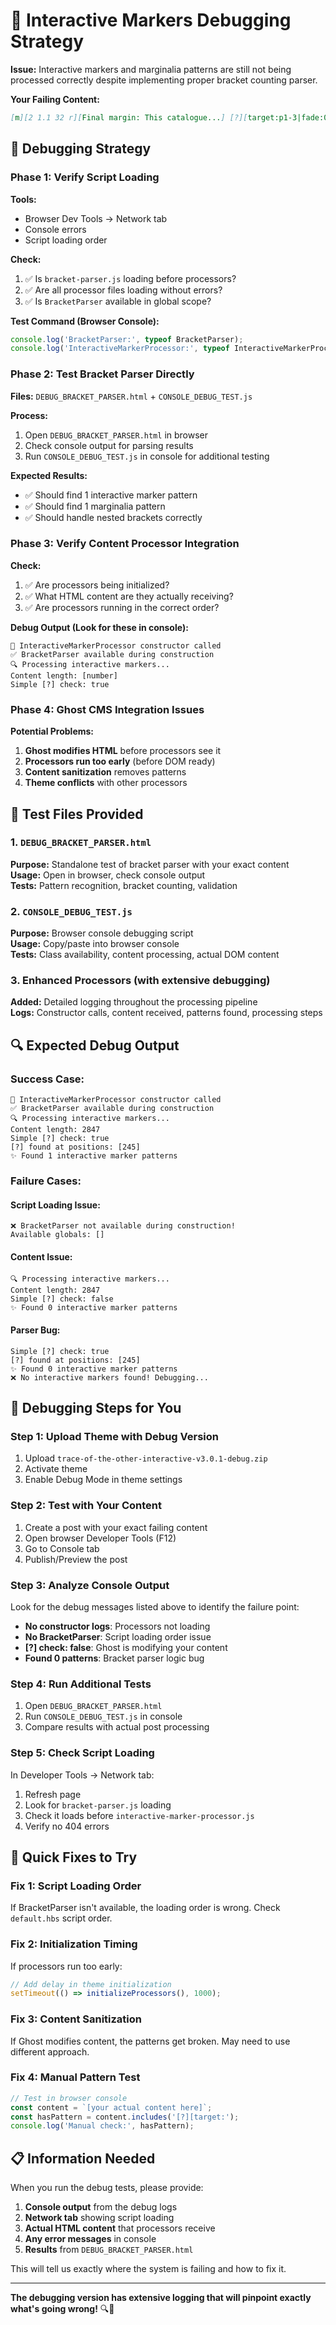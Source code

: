 # 🔧 Interactive Markers Debugging Strategy

**Issue:** Interactive markers and marginalia patterns are still not being processed correctly despite implementing proper bracket counting parser.

**Your Failing Content:**
```markdown
[m][2 1.1 32 r][Final margin: This catalogue...] [?][target:p1-3|fade:0.05|animate:typing|overlay:over|duration:4000][Complex content with [nested] brackets...]
```

## 🎯 Debugging Strategy

### Phase 1: Verify Script Loading
**Tools:**
- Browser Dev Tools → Network tab
- Console errors
- Script loading order

**Check:**
1. ✅ Is `bracket-parser.js` loading before processors?
2. ✅ Are all processor files loading without errors?
3. ✅ Is `BracketParser` available in global scope?

**Test Command (Browser Console):**
```javascript
console.log('BracketParser:', typeof BracketParser);
console.log('InteractiveMarkerProcessor:', typeof InteractiveMarkerProcessor);
```

### Phase 2: Test Bracket Parser Directly
**Files:** `DEBUG_BRACKET_PARSER.html` + `CONSOLE_DEBUG_TEST.js`

**Process:**
1. Open `DEBUG_BRACKET_PARSER.html` in browser
2. Check console output for parsing results
3. Run `CONSOLE_DEBUG_TEST.js` in console for additional testing

**Expected Results:**
- ✅ Should find 1 interactive marker pattern
- ✅ Should find 1 marginalia pattern  
- ✅ Should handle nested brackets correctly

### Phase 3: Verify Content Processor Integration
**Check:**
1. ✅ Are processors being initialized?
2. ✅ What HTML content are they actually receiving?
3. ✅ Are processors running in the correct order?

**Debug Output (Look for these in console):**
```
🔧 InteractiveMarkerProcessor constructor called
✅ BracketParser available during construction
🔍 Processing interactive markers...
Content length: [number]
Simple [?] check: true
```

### Phase 4: Ghost CMS Integration Issues
**Potential Problems:**
1. **Ghost modifies HTML** before processors see it
2. **Processors run too early** (before DOM ready)
3. **Content sanitization** removes patterns
4. **Theme conflicts** with other processors

## 🧪 Test Files Provided

### 1. `DEBUG_BRACKET_PARSER.html`
**Purpose:** Standalone test of bracket parser with your exact content  
**Usage:** Open in browser, check console output  
**Tests:** Pattern recognition, bracket counting, validation

### 2. `CONSOLE_DEBUG_TEST.js`
**Purpose:** Browser console debugging script  
**Usage:** Copy/paste into browser console  
**Tests:** Class availability, content processing, actual DOM content

### 3. Enhanced Processors (with extensive debugging)
**Added:** Detailed logging throughout the processing pipeline  
**Logs:** Constructor calls, content received, patterns found, processing steps

## 🔍 Expected Debug Output

### Success Case:
```
🔧 InteractiveMarkerProcessor constructor called
✅ BracketParser available during construction  
🔍 Processing interactive markers...
Content length: 2847
Simple [?] check: true
[?] found at positions: [245]
✨ Found 1 interactive marker patterns
```

### Failure Cases:

#### Script Loading Issue:
```
❌ BracketParser not available during construction!
Available globals: []
```

#### Content Issue:
```
🔍 Processing interactive markers...
Content length: 2847
Simple [?] check: false
✨ Found 0 interactive marker patterns
```

#### Parser Bug:
```
Simple [?] check: true
[?] found at positions: [245]
✨ Found 0 interactive marker patterns
❌ No interactive markers found! Debugging...
```

## 🎯 Debugging Steps for You

### Step 1: Upload Theme with Debug Version
1. Upload `trace-of-the-other-interactive-v3.0.1-debug.zip`
2. Activate theme
3. Enable Debug Mode in theme settings

### Step 2: Test with Your Content
1. Create a post with your exact failing content
2. Open browser Developer Tools (F12)
3. Go to Console tab
4. Publish/Preview the post

### Step 3: Analyze Console Output
Look for the debug messages listed above to identify the failure point:

- **No constructor logs**: Processors not loading
- **No BracketParser**: Script loading order issue  
- **[?] check: false**: Ghost is modifying your content
- **Found 0 patterns**: Bracket parser logic bug

### Step 4: Run Additional Tests
1. Open `DEBUG_BRACKET_PARSER.html` 
2. Run `CONSOLE_DEBUG_TEST.js` in console
3. Compare results with actual post processing

### Step 5: Check Script Loading
In Developer Tools → Network tab:
1. Refresh page
2. Look for `bracket-parser.js` loading
3. Check it loads before `interactive-marker-processor.js`
4. Verify no 404 errors

## 🔧 Quick Fixes to Try

### Fix 1: Script Loading Order
If BracketParser isn't available, the loading order is wrong. Check `default.hbs` script order.

### Fix 2: Initialization Timing
If processors run too early:
```javascript
// Add delay in theme initialization
setTimeout(() => initializeProcessors(), 1000);
```

### Fix 3: Content Sanitization
If Ghost modifies content, the patterns get broken. May need to use different approach.

### Fix 4: Manual Pattern Test
```javascript
// Test in browser console
const content = `[your actual content here]`;
const hasPattern = content.includes('[?][target:');
console.log('Manual check:', hasPattern);
```

## 📋 Information Needed

When you run the debug tests, please provide:

1. **Console output** from the debug logs
2. **Network tab** showing script loading
3. **Actual HTML content** that processors receive
4. **Any error messages** in console
5. **Results** from `DEBUG_BRACKET_PARSER.html`

This will tell us exactly where the system is failing and how to fix it.

---

**The debugging version has extensive logging that will pinpoint exactly what's going wrong!** 🔍🎯